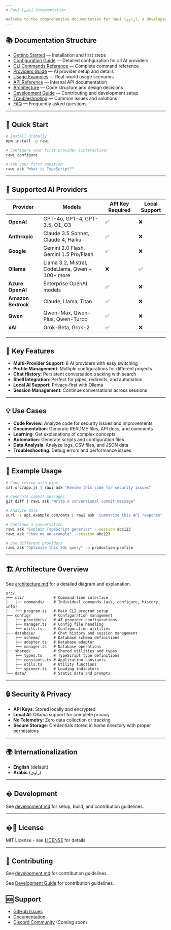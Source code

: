 ```yaml
---
# Rawi (راوي) Documentation

Welcome to the comprehensive documentation for Rawi (راوي), a developer-friendly AI-powered CLI tool for your terminal.
---
```


## 📚 Documentation Structure

- [Getting Started](./getting-started.md) — Installation and first steps
- [Configuration Guide](./configuration.md) — Detailed configuration for all AI providers
- [CLI Commands Reference](./commands.md) — Complete command reference
- [Providers Guide](./providers.md) — AI provider setup and details
- [Usage Examples](./examples.md) — Real-world usage scenarios
- [API Reference](./api.md) — Internal API documentation
- [Architecture](./architecture.md) — Code structure and design decisions
- [Development Guide](./development.md) — Contributing and development setup
- [Troubleshooting](./troubleshooting.md) — Common issues and solutions
- [FAQ](./faq.md) — Frequently asked questions

---

## 🚀 Quick Start

```bash
# Install globally
npm install -g rawi

# Configure your first provider (interactive)
rawi configure

# Ask your first question
rawi ask "What is TypeScript?"
```

---

## 🤖 Supported AI Providers

| Provider           | Models                                          | API Key Required | Local Support |
| ------------------ | ----------------------------------------------- | ---------------- | ------------- |
| **OpenAI**         | GPT-4o, GPT-4, GPT-3.5, O1, O3                  | ✅               | ❌            |
| **Anthropic**      | Claude 3.5 Sonnet, Claude 4, Haiku              | ✅               | ❌            |
| **Google**         | Gemini 2.0 Flash, Gemini 1.5 Pro/Flash          | ✅               | ❌            |
| **Ollama**         | Llama 3.2, Mistral, CodeLlama, Qwen + 100+ more | ❌               | ✅            |
| **Azure OpenAI**   | Enterprise OpenAI models                        | ✅               | ❌            |
| **Amazon Bedrock** | Claude, Llama, Titan                            | ✅               | ❌            |
| **Qwen**           | Qwen-Max, Qwen-Plus, Qwen-Turbo                 | ✅               | ❌            |
| **xAI**            | Grok-Beta, Grok-2                               | ✅               | ❌            |

---

## 🔧 Key Features

- **Multi-Provider Support**: 8 AI providers with easy switching
- **Profile Management**: Multiple configurations for different projects
- **Chat History**: Persistent conversation tracking with search
- **Shell Integration**: Perfect for pipes, redirects, and automation
- **Local AI Support**: Privacy-first with Ollama
- **Session Management**: Continue conversations across sessions

---

## 💡 Use Cases

- **Code Review**: Analyze code for security issues and improvements
- **Documentation**: Generate README files, API docs, and comments
- **Learning**: Get explanations of complex concepts
- **Automation**: Generate scripts and configuration files
- **Data Analysis**: Analyze logs, CSV files, and JSON data
- **Troubleshooting**: Debug errors and performance issues

---

## 📖 Example Usage

```bash
# Code review with pipe
cat src/app.js | rawi ask "Review this code for security issues"

# Generate commit messages
git diff | rawi ask "Write a conventional commit message"

# Analyze data
curl -s api.example.com/data | rawi ask "Summarize this API response"

# Continue a conversation
rawi ask "Explain TypeScript generics" --session abc123
rawi ask "Show me an example" --session abc123

# Use different providers
rawi ask "Optimize this SQL query" -p production-profile
```

---

## 🏗️ Architecture Overview

See [architecture.md](./architecture.md) for a detailed diagram and explanation.

```
src/
├── cli/             # Command-line interface
│   ├── commands/    # Individual commands (ask, configure, history, info)
│   └── program.ts   # Main CLI program setup
├── config/          # Configuration management
│   ├── providers/   # AI provider configurations
│   ├── manager.ts   # Config file handling
│   └── utils.ts     # Configuration utilities
├── database/        # Chat history and session management
│   ├── schema/      # Database schema definitions
│   ├── adapter.ts   # Database adapter
│   └── manager.ts   # Database operations
├── shared/          # Shared utilities and types
│   ├── types.ts     # TypeScript type definitions
│   ├── constants.ts # Application constants
│   ├── utils.ts     # Utility functions
│   └── spinner.ts   # Loading indicators
└── data/            # Static data and prompts
```

---

## 🔒 Security & Privacy

- **API Keys**: Stored locally and encrypted
- **Local AI**: Ollama support for complete privacy
- **No Telemetry**: Zero data collection or tracking
- **Secure Storage**: Credentials stored in home directory with proper permissions

---

## 🌍 Internationalization

- **English** (default)
- **Arabic** (راوي)

---

## �️ Development

See [development.md](./development.md) for setup, build, and contribution guidelines.

---

## �📄 License

MIT License - see [LICENSE](../LICENSE) for details.

---

## 👥 Contributing

See [development.md](./development.md) for contribution guidelines.

See [Development Guide](./development.md) for contribution guidelines.

## 🆘 Support

- [GitHub Issues](https://github.com/MKAbuMattar/rawi/issues)
- [Documentation](https://rawi.mkabumattar.com/)
- [Discord Community](#) (Coming soon)
